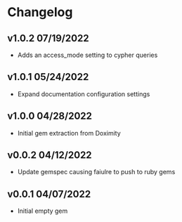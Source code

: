 Changelog
=========

## v1.0.2 07/19/2022
* Adds an access_mode setting to cypher queries

## v1.0.1 05/24/2022
* Expand documentation configuration settings

## v1.0.0 04/28/2022
* Initial gem extraction from Doximity

## v0.0.2 04/12/2022
* Update gemspec causing faiulre to push to ruby gems

## v0.0.1 04/07/2022
* Initial empty gem
